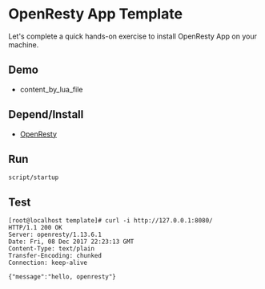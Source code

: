 # OpenResty App Template

Let's complete a quick hands-on exercise to install OpenResty App on your machine.

## Demo

* content_by_lua_file

## Depend/Install

* [OpenResty](http://openresty.org/en/installation.html)

## Run

```
script/startup
```

## Test

```
[root@localhost template]# curl -i http://127.0.0.1:8080/
HTTP/1.1 200 OK
Server: openresty/1.13.6.1
Date: Fri, 08 Dec 2017 22:23:13 GMT
Content-Type: text/plain
Transfer-Encoding: chunked
Connection: keep-alive

{"message":"hello, openresty"}
```
